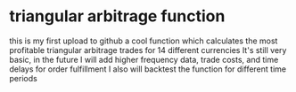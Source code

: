 # triangular arbitrage function

this is my first upload to github
a cool function which calculates the most profitable triangular arbitrage trades for 14 different currencies
It's still very basic, in the future I will add higher frequency data, trade costs, and time delays for order fulfillment
I also will backtest the function for different time periods
